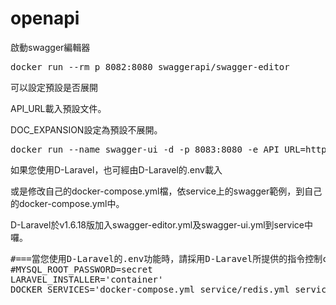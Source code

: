 # openapi

啟動swagger編輯器

<pre>
docker run --rm p 8082:8080 swaggerapi/swagger-editor
</pre>

可以設定預設是否展開

API_URL載入預設文件。

DOC_EXPANSION設定為預設不展開。

<pre>
docker run --name swagger-ui -d -p 8083:8080 -e API_URL=https://raw.githubusercontent.com/DevinY/openapi/master/openapi-jwt.yaml -e DOC_EXPANSION='none' swaggerapi/swagger-ui
</pre>

如果您使用D-Laravel，也可經由D-Laravel的.env載入

或是修改自己的docker-compose.yml檔，依service上的swagger範例，到自己的docker-compose.yml中。

D-Laravel於v1.6.18版加入swagger-editor.yml及swagger-ui.yml到service中囉。

<pre>
#===當您使用D-Laravel的.env功能時，請採用D-Laravel所提供的指令控制container!===
#MYSQL_ROOT_PASSWORD=secret
LARAVEL_INSTALLER='container'
DOCKER_SERVICES='docker-compose.yml service/redis.yml service/swagger-editor.yml service/swagger-ui.yml'
</pre>
